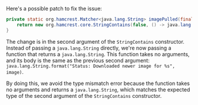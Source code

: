 Here's a possible patch to fix the issue:
```java
private static org.hamcrest.Matcher<java.lang.String> imagePulled(final java.lang.String image) {
    return new org.hamcrest.core.StringContains(false, () -> java.lang.String.format("Status: Downloaded newer image for %s", image));
}
```
The change is in the second argument of the `StringContains` constructor. Instead of passing a `java.lang.String` directly, we're now passing a function that returns a `java.lang.String`. This function takes no arguments, and its body is the same as the previous second argument: `java.lang.String.format("Status: Downloaded newer image for %s", image)`.

By doing this, we avoid the type mismatch error because the function takes no arguments and returns a `java.lang.String`, which matches the expected type of the second argument of the `StringContains` constructor.